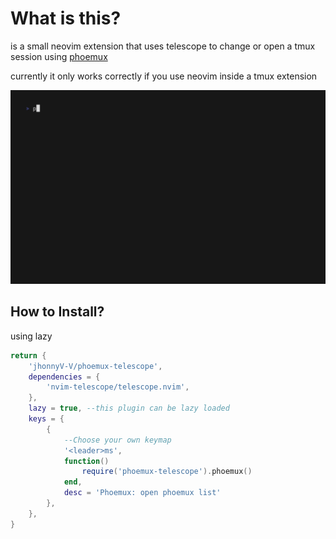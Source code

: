 # What is this?

is a small neovim extension that uses telescope to change or open a tmux session using [phoemux](https://github.com/jhonnyV-V/phoemux)

currently it only works correctly if you use neovim inside a tmux extension

![example](./demo.gif)

## How to Install?

using lazy
```lua
return {
	'jhonnyV-V/phoemux-telescope',
	dependencies = {
		'nvim-telescope/telescope.nvim',
	},
	lazy = true, --this plugin can be lazy loaded
	keys = {
		{
            --Choose your own keymap
			'<leader>ms',
			function()
				require('phoemux-telescope').phoemux()
			end,
			desc = 'Phoemux: open phoemux list'
		},
	},
}
```
